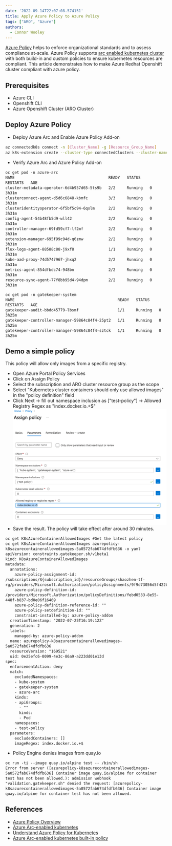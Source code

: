 ```yaml
---
date: '2022-09-14T22:07:08.574151'
title: Apply Azure Policy to Azure Policy
tags: ["ARO", "Azure"]
authors:
  - Connor Wooley
---
```


[Azure Policy](https://docs.microsoft.com/en-us/azure/governance/policy/overview) helps to enforce organizational standards and to assess compliance at-scale. Azure Policy supports [arc enabled kubernetes cluster](https://docs.microsoft.com/en-us/azure/azure-arc/kubernetes/overview) with both build-in and custom policies to ensure kubernetes resources are compliant. This article demonstrates how to make Azure Redhat Openshift cluster compliant with azure policy.

## Prerequisites

* Azure CLI
* Openshift CLI
* Azure Openshift Cluster (ARO Cluster)

## Deploy Azure Policy


* Deploy Azure Arc and Enable Azure Policy Add-on

```bash
az connectedk8s connect -n [Cluster_Name] -g [Resource_Group_Name]
az k8s-extension create --cluster-type connectedClusters --cluster-name [Cluster_Name] --resource-group [Resource_Group_Name] --extension-type Microsoft.PolicyInsights --name azurepolicy
```

* Verify Azure Arc and Azure Policy Add-on

```
oc get pod -n azure-arc
NAME                                         READY   STATUS    RESTARTS   AGE
cluster-metadata-operator-6d4b957d65-5ts9b   2/2     Running   0          3h31m
clusterconnect-agent-d5d6c6848-kbmfc         3/3     Running   0          3h31m
clusteridentityoperator-6f5bf5c94-6qxlm      2/2     Running   0          3h31m
config-agent-54b48fb5d9-wll42                2/2     Running   0          3h31m
controller-manager-69fd59cf7-lf2mf           2/2     Running   0          3h31m
extension-manager-695f99c94d-q6zmw           2/2     Running   0          3h31m
flux-logs-agent-88588c88-j9xf8               1/1     Running   0          3h31m
kube-aad-proxy-74d5747967-jhxq2              2/2     Running   0          3h31m
metrics-agent-854dfbdc74-948bn               2/2     Running   0          3h31m
resource-sync-agent-77f8bb95d4-94dpm         2/2     Running   0          3h31m
```

```
oc get pod -n gatekeeper-system
NAME                                             READY   STATUS    RESTARTS   AGE
gatekeeper-audit-bbdd45779-lbsmf                 1/1     Running   0          3h25m
gatekeeper-controller-manager-59864c84f4-25pt2   1/1     Running   0          3h25m
gatekeeper-controller-manager-59864c84f4-sztck   1/1     Running   0          3h25m
```

## Demo a simple policy

This policy will allow only images from a specific registry.

* Open Azure Portal Policy Services
* Click on Assign Policy
* Select the subscription and ARO cluster resource group as the scope
* Select "Kubernetes cluster containers should only use allowed images" in the "policy definition" field
* Click Next -> fill out namespace inclusion as ["test-policy"] -> Allowed Registry Regex as "index.docker.io.+$"
![policy_assignment](./images/policy_assignment.png)
* Save the result. The policy will take effect after around 30 minutes.

```
oc get K8sAzureContainerAllowedImages #Get the latest policy
oc get K8sAzureContainerAllowedImages azurepolicy-k8sazurecontainerallowedimages-5a0572fab674dfdfb636 -o yaml
apiVersion: constraints.gatekeeper.sh/v1beta1
kind: K8sAzureContainerAllowedImages
metadata:
  annotations:
    azure-policy-assignment-id: /subscriptions/${subscription_id}/resourceGroups/shaozhen-tf-rg/providers/Microsoft.Authorization/policyAssignments/9f9d73056d5f422bb3bbbc5f
    azure-policy-definition-id: /providers/Microsoft.Authorization/policyDefinitions/febd0533-8e55-448f-b837-bd0e06f16469
    azure-policy-definition-reference-id: ""
    azure-policy-setdefinition-id: ""
    constraint-installed-by: azure-policy-addon
  creationTimestamp: "2022-07-25T16:19:12Z"
  generation: 2
  labels:
    managed-by: azure-policy-addon
  name: azurepolicy-k8sazurecontainerallowedimages-5a0572fab674dfdfb636
  resourceVersion: "169521"
  uid: 0e25efc6-0099-4e3c-86a9-a223dd01e13d
spec:
  enforcementAction: deny
  match:
    excludedNamespaces:
    - kube-system
    - gatekeeper-system
    - azure-arc
    kinds:
    - apiGroups:
      - ""
      kinds:
      - Pod
    namespaces:
    - test-policy
  parameters:
    excludedContainers: []
    imageRegex: index.docker.io.+$
```
* Policy Engine denies images from quay.io

```
oc run -ti --image quay.io/alpine test -- /bin/sh
Error from server ([azurepolicy-k8sazurecontainerallowedimages-5a0572fab674dfdfb636] Container image quay.io/alpine for container test has not been allowed.): admission webhook "validation.gatekeeper.sh" denied the request: [azurepolicy-k8sazurecontainerallowedimages-5a0572fab674dfdfb636] Container image quay.io/alpine for container test has not been allowed.
```

## References

* [Azure Policy Overview](https://docs.microsoft.com/en-us/azure/governance/policy/overview)
* [Azure Arc-enabled kubernetes](https://docs.microsoft.com/en-us/azure/azure-arc/kubernetes/overview)
* [Understand Azure Policy for Kubernetes](https://docs.microsoft.com/en-us/azure/governance/policy/concepts/policy-for-kubernetes)
* [Azure Arc-enabled kubernetes built-in policy](https://docs.microsoft.com/en-us/azure/azure-arc/kubernetes/policy-reference)

